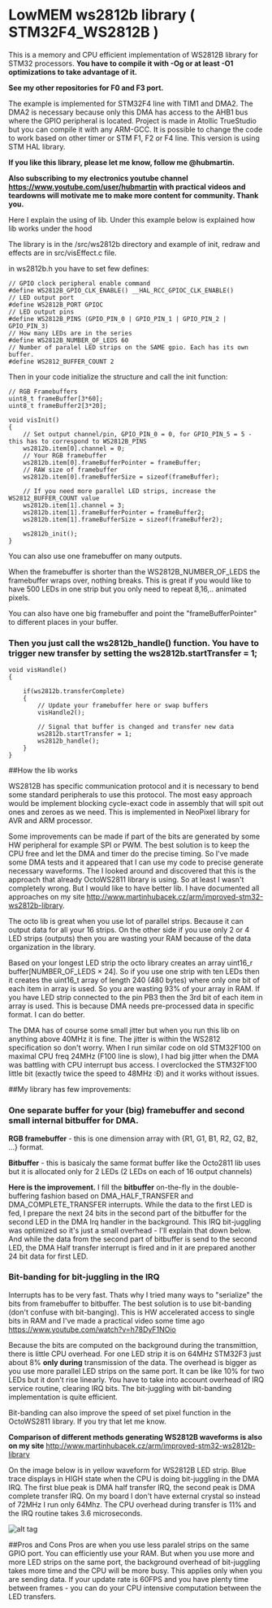 # LowMEM ws2812b library ( STM32F4_WS2812B )
This is a memory and CPU efficient implementation of WS2812B library for STM32 processors. **You have to compile it with -Og or at least -O1 optimizations to take advantage of it.**

**See my other repositories for F0 and F3 port.**

The example is implemented for STM32F4 line with TIM1 and DMA2. The DMA2 is necessary because only this DMA has access to the AHB1 bus where the GPIO peripheral is located.
Project is made in Atollic TrueStudio but you can compile it with any ARM-GCC. It is possible to change the code to work based on other timer or STM F1, F2 or F4 line. This version is using STM HAL library.



**If you like this library, please let me know, follow me @hubmartin.**

**Also subscribing to my electronics youtube channel https://www.youtube.com/user/hubmartin with practical videos and teardowns will motivate me to make more content for community. Thank you.**


Here I explain the using of lib. Under this example below is explained how lib works under the hood

The library is in the /src/ws2812b directory and example of init, redraw and effects are in src/visEffect.c file.

in ws2812b.h you have to set few defines:
```
// GPIO clock peripheral enable command
#define WS2812B_GPIO_CLK_ENABLE() __HAL_RCC_GPIOC_CLK_ENABLE()
// LED output port
#define WS2812B_PORT GPIOC
// LED output pins
#define WS2812B_PINS (GPIO_PIN_0 | GPIO_PIN_1 | GPIO_PIN_2 | GPIO_PIN_3)
// How many LEDs are in the series
#define WS2812B_NUMBER_OF_LEDS 60
// Number of paralel LED strips on the SAME gpio. Each has its own buffer.
#define WS2812_BUFFER_COUNT 2
```

Then in your code initialize the structure and call the init function:
```
// RGB Framebuffers
uint8_t frameBuffer[3*60];
uint8_t frameBuffer2[3*20];

void visInit()
{
	// Set output channel/pin, GPIO_PIN_0 = 0, for GPIO_PIN_5 = 5 - this has to correspond to WS2812B_PINS
	ws2812b.item[0].channel = 0;
	// Your RGB framebuffer
	ws2812b.item[0].frameBufferPointer = frameBuffer;
	// RAW size of framebuffer
	ws2812b.item[0].frameBufferSize = sizeof(frameBuffer);

	// If you need more parallel LED strips, increase the WS2812_BUFFER_COUNT value
	ws2812b.item[1].channel = 3;
	ws2812b.item[1].frameBufferPointer = frameBuffer2;
	ws2812b.item[1].frameBufferSize = sizeof(frameBuffer2);

	ws2812b_init();
}
```
You can also use one framebuffer on many outputs.

When the framebuffer is shorter than the WS2812B_NUMBER_OF_LEDS the framebuffer wraps over, nothing breaks. This is great if you would like to have 500 LEDs in one strip but you only need to repeat 8,16,.. animated pixels.

You can also have one big framebuffer and point the "frameBufferPointer" to different places in your buffer.


### Then you just call the ws2812b_handle() function. You have to trigger new transfer by setting the ws2812b.startTransfer = 1;
```
void visHandle()
{

	if(ws2812b.transferComplete)
	{
		// Update your framebuffer here or swap buffers
		visHandle2();

		// Signal that buffer is changed and transfer new data
		ws2812b.startTransfer = 1;
		ws2812b_handle();
	}
}
```

##How the lib works

WS2812B has specific communication protocol and it is necessary to bend some standard peripherals to use this protocol. The most easy approach would be implement blocking cycle-exact code in assembly that will spit out ones and zeroes as we need. This is implemented in NeoPixel library for AVR and ARM processor.

Some improvements can be made if part of the bits are generated by some HW peripheral for example SPI or PWM. The best solution is to keep the CPU free and let the DMA and timer do the precise timing. So I've made some DMA tests and it appeared that I can use my code to precise generate necessary waveforms. The I looked around and discovered that this is the approach that already OctoWS2811 library is using. So at least I wasn't completely wrong. But I would like to have better lib. I have documented all approaches on my site http://www.martinhubacek.cz/arm/improved-stm32-ws2812b-library.

The octo lib is great when you use lot of parallel strips. Because it can output data for all your 16 strips. On the other side if you use only 2 or 4 LED strips (outputs) then you are wasting your RAM because of the data organization in the library.

Based on your longest LED strip the octo library creates an array uint16_r buffer[NUMBER_OF_LEDS × 24]. So if you use one strip with ten LEDs then it creates the uint16_t array of length 240 (480 bytes) where only one bit of each item in array is used. So you are wasting 93% of your array in RAM. If you have LED strip connected to the pin PB3 then the 3rd bit of each item in array is used. This is because DMA needs pre-processed data in specific format. I can do better.

The DMA has of course some small jitter but when you run this lib on anything above 40MHz it is fine. The jitter is within the WS2812 specification so don't worry. When I run similar code on old STM32F100 on maximal CPU freq 24MHz (F100 line is slow), I had big jitter when the DMA was battling with CPU interrupt bus access. I overclocked the STM32F100 little bit (exactly twice the speed to 48MHz :Đ) and it works without issues.

##My library has few improvements:

### One separate buffer for your (big) framebuffer and second small internal bitbuffer for DMA.
**RGB framebuffer** - this is one dimension array with {R1, G1, B1, R2, G2, B2, ...} format.

**Bitbuffer** - this is basicaly the same format buffer like the Octo2811 lib uses but it is allocated only for 2 LEDs (2 LEDs on each of 16 output channels)

**Here is the improvement.** I fill the **bitbuffer** on-the-fly in the double-buffering fashion based on DMA_HALF_TRANSFER and DMA_COMPLETE_TRANSFER interrupts. While the data to the first LED is fed, I prepare the next 24 bits in the second part of the bitbuffer for the second LED in the DMA Irq handler in the background. This IRQ bit-juggling was optimized so it's just a small overhead - I'll explain that down below. And while the data from the second part of bitbuffer is send to the second LED, the DMA Half transfer interrupt is fired and in it are prepared another 24 bit data for first LED.

### Bit-banding for bit-juggling in the IRQ
Interrupts has to be very fast. Thats why I tried many ways to "serialize" the bits from framebuffer to bitbuffer. The best solution is to use bit-banding (don't confuse with bit-banging). This is HW accelerated access to single bits in RAM and I've made a practical video some time ago https://www.youtube.com/watch?v=h78DyF1NOio

Because the bits are computed on the background during the transmittion, there is little CPU overhead. For one LED strip it is on 64MHz STM32F3 just about 8% **only during** transmission of the data. The overhead is bigger as you use more parallel LED strips on the same port. It can be like 10% for two LEDs but it don't rise linearly. You have to take into account overhead of IRQ service routine, clearing IRQ bits. The bit-juggling with bit-banding implementation is quite efficient.

Bit-banding can also improve the speed of set pixel function in the OctoWS2811 library. If you try that let me know.

**Comparison of different methods generating WS2812B waveforms is also on my site**
http://www.martinhubacek.cz/arm/improved-stm32-ws2812b-library

On the image below is in yellow waveform for WS2812B LED strip. Blue trace displays in HIGH state when the CPU is doing bit-juggling in the DMA IRQ. The first blue peak is DMA half transfer IRQ, the second peak is DMA complete transfer IRQ. On my board I don't have external crystal so instead of 72MHz I run only 64Mhz. The CPU overhead during transfer is 11% and the IRQ routine takes 3.6 microseconds.

![alt tag](https://github.com/hubmartin/ws2812b_stm32F3/blob/master/WS2812%20scope%20waveform.png)

##Pros and Cons
Pros are when you use less paralel strips on the same GPIO port. You can efficiently use your RAM. But when you use more and more LED strips on the same port, the background overhead of bit-juggling takes more time and the CPU will be more busy. This applies only when you are sending data. If your update rate is 60FPS and you have plenty time between frames - you can do your CPU intensive computation between the LED transfers.


